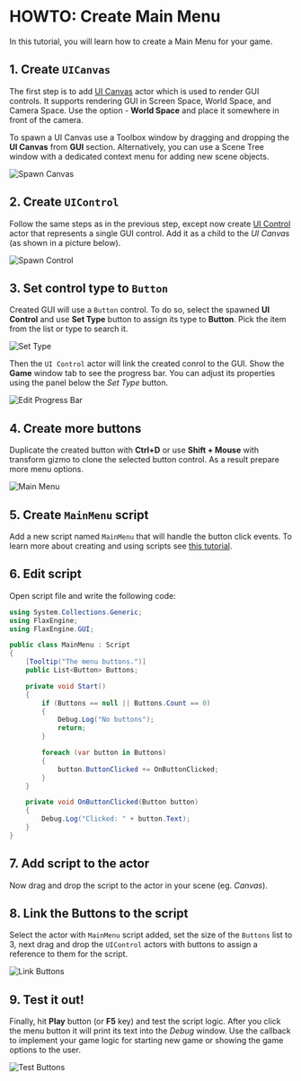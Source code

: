 # HOWTO: Create Main Menu

In this tutorial, you will learn how to create a Main Menu for your game.

## 1. Create `UICanvas`

The first step is to add [UI Canvas](../canvas/index.md) actor which is used to render GUI controls. It supports rendering GUI in Screen Space, World Space, and Camera Space. Use the option - **World Space** and place it somewhere in front of the camera.

To spawn a UI Canvas use a Toolbox window by dragging and dropping the **UI Canvas** from **GUI** section. Alternatively, you can use a Scene Tree window with a dedicated context menu for adding new scene objects.

![Spawn Canvas](media/spawn-canvas.png)

## 2. Create `UIControl`

Follow the same steps as in the previous step, except now create [UI Control](../control/index.md) actor that represents a single GUI control. Add it as a child to the *UI Canvas* (as shown in a picture below).

![Spawn Control](media/spawn-control.png)

## 3. Set control type to `Button`

Created GUI will use a `Button` control. To do so, select the spawned **UI Control** and use **Set Type** button to assign its type to **Button**. Pick the item from the list or type to search it.

![Set Type](media/set-button.png)

Then the `UI Control` actor will link the created conrol to the GUI. Show the **Game** window tab to see the progress bar. You can adjust its properties using the panel below the *Set Type* button.

![Edit Progress Bar](media/created-button.png)

## 4. Create more buttons

Duplicate the created button with **Ctrl+D** or use **Shift + Mouse** with transform gizmo to clone the selected button control. As a result prepare more menu options.

![Main Menu](media/main-menu-buttons.png)

## 5. Create `MainMenu` script

Add a new script named `MainMenu` that will handle the button click events. To learn more about creating and using scripts see [this tutorial](../../scripting/new-script.md).

## 6. Edit script

Open script file and write the following code:

```cs
using System.Collections.Generic;
using FlaxEngine;
using FlaxEngine.GUI;

public class MainMenu : Script
{
	[Tooltip("The menu buttons.")]
	public List<Button> Buttons;

	private void Start()
	{
		if (Buttons == null || Buttons.Count == 0)
		{
			Debug.Log("No buttons");
			return;
		}

		foreach (var button in Buttons)
		{
			button.ButtonClicked += OnButtonClicked;
		}
	}

	private void OnButtonClicked(Button button)
	{
		Debug.Log("Clicked: " + button.Text);
	}
}
```

## 7. Add script to the actor

Now drag and drop the script to the actor in your scene (eg. *Canvas*).

## 8. Link the Buttons to the script

Select the actor with `MainMenu` script added, set the size of the `Buttons` list to 3, next drag and drop the `UIControl` actors with buttons to assign a reference to them for the script.

![Link Buttons](media/link-buttons.png)

## 9. Test it out!

Finally, hit **Play** button (or **F5** key) and test the script logic. After you click the menu button it will print its text into the *Debug* window. Use the callback to implement your game logic for starting new game or showing the game options to the user.

![Test Buttons](media/results-main-menu.png)

